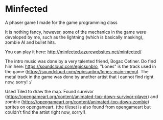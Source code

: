 # Minfected
A phaser game I made for the game programming class

It is nothing fancy, however, some of the mechanics in the game were developed by me, such as the lightning (which is basically masking), zombie AI and bullet hits.

You can play it here: http://minfected.azurewebsites.net/minfected/

The intro music was done by a very talented friend, Bogac Cetiner. Do find him here: https://soundcloud.com/epicsunbro, "Lones" is the track used in the game (https://soundcloud.com/epicsunbro/lones-main-menu). The metal track in the game was done by another artist that i cannot find right now, sorry! :/

Used Tiled to draw the map. Found survivor (https://opengameart.org/content/animated-top-down-survivor-player) and zombie (https://opengameart.org/content/animated-top-down-zombie) sprites on opengameart. (the tileset is also found from opengameart but couldn't find the artist right now, sorry!).
